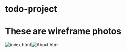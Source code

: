# todo-project
# These are wireframe photos 
![index.html](https://i.imgur.com/sSnFrWt.png)
![About.html](https://i.imgur.com/AlXNoXW.png)
